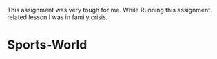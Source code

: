 This assignment was very tough for me. While Running this assignment related lesson I was in family crisis.
# Sports-World
